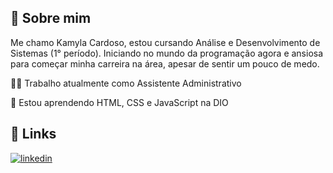 ## 🚀 Sobre mim

Me chamo Kamyla Cardoso, estou cursando Análise e Desenvolvimento de Sistemas (1° período). Iniciando no mundo da programação agora e ansiosa para começar minha carreira na área, apesar de sentir um pouco de medo.

👩‍💻 Trabalho atualmente como Assistente Administrativo

🧠 Estou aprendendo HTML, CSS e JavaScript na DIO


## 🔗 Links

[![linkedin](https://img.shields.io/badge/linkedin-0A66C2?style=for-the-badge&logo=linkedin&logoColor=white)](https://www.linkedin.com/kamyla-cardoso)

